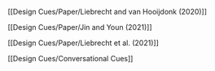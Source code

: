 [[Design Cues/Paper/Liebrecht and van Hooijdonk (2020)]]

[[Design Cues/Paper/Jin and Youn (2021)]]

[[Design Cues/Paper/Liebrecht et al. (2021)]]

[[Design Cues/Conversational Cues]]